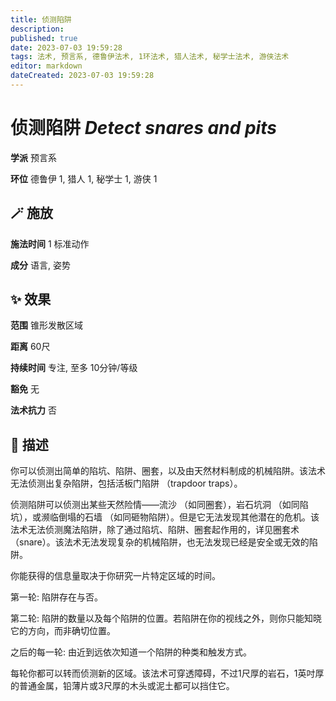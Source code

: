 ```yaml
---
title: 侦测陷阱
description: 
published: true
date: 2023-07-03 19:59:28
tags: 法术, 预言系, 德鲁伊法术, 1环法术, 猎人法术, 秘学士法术, 游侠法术
editor: markdown
dateCreated: 2023-07-03 19:59:28
---
```


# **侦测陷阱** *Detect snares and pits*

**学派** 预言系 

**环位** 德鲁伊 1, 猎人 1, 秘学士 1, 游侠 1

## 🪄 施放

**施法时间** 1 标准动作

**成分** 语言, 姿势

## ✨ 效果  

**范围** 锥形发散区域

**距离** 60尺  

**持续时间** 专注, 至多 10分钟/等级 

**豁免** 无

**法术抗力** 否

## 📖 描述

你可以侦测出简单的陷坑、陷阱、圈套，以及由天然材料制成的机械陷阱。该法术无法侦测出复杂陷阱，包括活板门陷阱 （trapdoor traps）。

侦测陷阱可以侦测出某些天然险情——流沙 （如同圈套），岩石坑洞 （如同陷坑），或濒临倒塌的石墙 （如同砸物陷阱）。但是它无法发现其他潜在的危机。该法术无法侦测魔法陷阱，除了通过陷坑、陷阱、圈套起作用的，详见圈套术 （snare）。该法术无法发现复杂的机械陷阱，也无法发现已经是安全或无效的陷阱。

你能获得的信息量取决于你研究一片特定区域的时间。

第一轮: 陷阱存在与否。

第二轮: 陷阱的数量以及每个陷阱的位置。若陷阱在你的视线之外，则你只能知晓它的方向，而非确切位置。

之后的每一轮: 由近到远依次知道一个陷阱的种类和触发方式。

每轮你都可以转而侦测新的区域。该法术可穿透障碍，不过1尺厚的岩石，1英吋厚的普通金属，铅薄片或3尺厚的木头或泥土都可以挡住它。
    